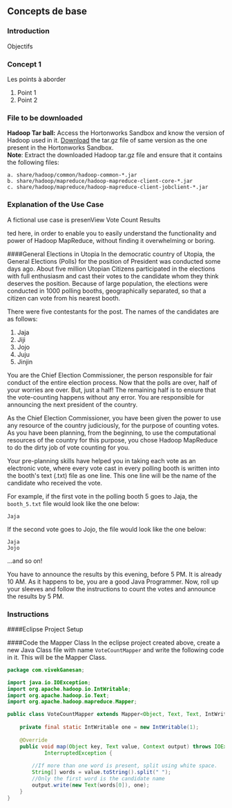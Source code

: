 ## Concepts de base

### Introduction

Objectifs 

### Concept 1

Les points à aborder

1. Point 1
2. Point 2

### File to be downloaded

**Hadoop Tar ball:** Access the Hortonworks Sandbox and know the version of Hadoop used in it.  [Download](http://www.apache.org/dyn/closer.cgi/hadoop/common/ "Download a Hadoop Release") the tar.gz file of same version as the one present in the Hortonworks Sandbox.   
**Note**: Extract the downloaded Hadoop tar.gz file and ensure that it contains the following files:

    a. share/hadoop/common/hadoop-common-*.jar
    b. share/hadoop/mapreduce/hadoop-mapreduce-client-core-*.jar
    c. share/hadoop/mapreduce/hadoop-mapreduce-client-jobclient-*.jar

### Explanation of the Use Case
A fictional use case is presenView Vote Count Results

ted here, in order to enable you to easily understand the functionality and power of Hadoop MapReduce, without finding it overwhelming or boring.

####General Elections in Utopia
In the democratic country of Utopia, the General Elections (Polls) for the position of President was conducted some days ago.  About five million Utopian Citizens participated in the elections with full enthusiasm and cast their votes to the candidate whom they think deserves the position.  Because of large population, the elections were conducted in 1000 polling booths, geographically separated, so that a citizen can vote from his nearest booth.

There were five contestants for the post.  The names of the candidates are as follows:  
1. Jaja  
2. Jiji  
3. Jojo  
4. Juju  
5. Jinjin  

You are the Chief Election Commissioner, the person responsible for fair conduct of the entire election process.  Now that the polls are over, half of your worries are over.  But, just a half!  The remaining half is to ensure that the vote-counting happens without any error.  You are responsible for announcing the next president of the country.

As the Chief Election Commissioner, you have been given the power to use any resource of the country judiciously, for the purpose of counting votes.  As you have been planning, from the beginning, to use the computational resources of the country for this purpose, you chose Hadoop MapReduce to do the dirty job of vote counting for you.

Your pre-planning skills have helped you in taking each vote as an electronic vote, where every vote cast in every polling booth is written into the booth's text (.txt) file as one line.  This one line will be the name of the candidate who received the vote.

For example, if the first vote in the polling booth 5 goes to Jaja, the `booth_5.txt` file would look like the one below:

```
Jaja
```
If the second vote goes to Jojo, the file would look like the one below:

```
Jaja
Jojo
```
...and so on!

You have to announce the results by this evening, before 5 PM.  It is already 10 AM.  As it happens to be, you are a good Java Programmer. Now, roll up your sleeves and follow the instructions to count the votes and announce the results by 5 PM.

### Instructions
####Eclipse Project Setup

####Code the Mapper Class
In the eclipse project created above, create a new Java Class file with name `VoteCountMapper` and write the following code in it.  This will be the Mapper Class.

```java
package com.vivekGanesan;

import java.io.IOException;
import org.apache.hadoop.io.IntWritable;
import org.apache.hadoop.io.Text;
import org.apache.hadoop.mapreduce.Mapper;

public class VoteCountMapper extends Mapper<Object, Text, Text, IntWritable> {
	
	private final static IntWritable one = new IntWritable(1);
	
	@Override
	public void map(Object key, Text value, Context output) throws IOException,
			InterruptedException {
		
		//If more than one word is present, split using white space.
		String[] words = value.toString().split(" ");
		//Only the first word is the candidate name
		output.write(new Text(words[0]), one);
	}
}

```

